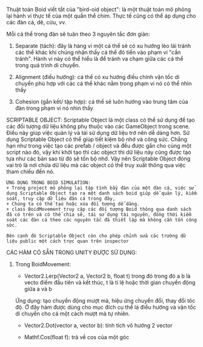 Thuật toán Boid viết tắt của "bird-oid object": là một thuật toán mô phỏng lại hành vi thực tế của một quần thể chim. Thực tế cũng có thể áp dụng cho các đàn cá, dê, cừu, vv. 

Mỗi cá thể trong đàn sẽ tuân theo 3 nguyên tắc đơn giản: 

1. Separate (tách): đây là hàng vi một cá thể sẽ có xu hướng lèo lái tránh các thể khác khi chúng nhận thấy cá thể đó tiến vào phạm vi
"cần tránh". Hành vi này có thể hiểu là để tránh va chạm giữa các cá thể trong quá trình di chuyển.


2. Alignment (điều hướng): cá thể có xu hướng điều chỉnh vận tốc di chuyển phù hợp với các cá thể khác nằm trong phạm vi nó có thể nhìn thấy


3. Cohesion (gắn kết/ tập hợp): cá thể sẽ luôn hướng vào trung tâm của đàn trong phạm vi nó nhìn thấy


SCRIPTABLE OBJECT:
    Scriptable Object là một class có thể sử dụng để tạo các đối tượng dữ liệu không phụ thuộc vào các GameObject trong scene. Điều này giúp việc quản lý và tái sử dụng dữ liệu trở nên dễ dàng hơn. Sử dụng Scriptable Object có thể giúp tiết kiệm bộ nhớ và công sức. Chẳng hạn như trong việc tạo các prefab / object và đều được gắn cho cùng một script nào đó, vậy khi khởi tạo thì các object thì dữ liệu này cũng được tạo tựa như các bản sao từ đó sẽ tốn bộ nhớ. Vậy nên Scriptable Object đóng vai trò là nơi chứa dữ liệu mà các object có thể truy xuất thông qua việc tham chiếu đến nó.

    ỨNG DỤNG TRONG BOID SIMULATION:
    + Trong project mô phỏng lại tập tính bầy đàn của một đàn cá, việc sử dụng Scriptable Object tạo ra một danh sách boid giúp dễ quản lý, kiểm soát, truy cập dữ liệu đàn cá trong đây, 
    + Chúng ta có thể tạo hoặc xóa đối tượng dễ dàng. 
    + class BoidMovement truy cập các đối tượng Boid thông qua danh sách đã có trên và có thể chia sẽ, tái sử dụng tài nguyên, đồng thời kiểm soát các đàn cá theo các nguyên tắc đã thiết lập mà không cần tốn công sức.

    Bên cạnh đó Scriptable Object còn cho phép chỉnh sửa các trường dữ liệu public một cách trực quan trên inspector



CÁC HÀM CÓ SẴN TRONG UNITY ĐƯỢC SỬ DỤNG:
1. Trong BoidMovement:
    + Vector2.Lerp(Vector2 a, Vector2 b, float t) trong đó trong đó a b là vecto điểm đầu tiên và kết thúc, t là tỉ lệ hoặc thời gian chuyển động giữa a và b

    Ứng dụng: tạo chuyển động mượt mà, hiệu ứng chuyển đổi, thay đổi tôc độ. Ở đây hàm được dùng cho mục đích cụ thể là điều hướng và vận tốc di chuyển cho cá một cách mượt mà tự nhiên.

    + Vector2.Dot(vector a, vector b): tính tích vô hướng 2 vector

    + Mathf.Cos(float f): trả về cos của một góc

    




